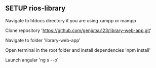 ## SETUP rios-library

Navigate to htdocs directory if you are using xampp or mampp

Clone repository 'https://github.com/genjutsu123/library-web-app.git' 

Navigate to folder 'library-web-app'

Open terminal in the root folder and install dependencies 'npm install'

Launch angular 'ng s --o'


